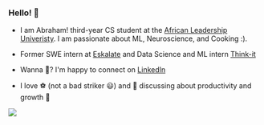 ### Hello! 👋

<!--
**abraham-diress/abraham-diress** is a ✨ _special_ ✨ repository because its `README.md` (this file) appears on your GitHub profile.

Here are some ideas to get you started:

- 🔭 I’m currently working on ...
- 🌱 I’m currently learning ...
- 👯 I’m looking to collaborate on ...
- 🤔 I’m looking for help with ...
- 💬 Ask me about ...
- 📫 How to reach me: ...
- 😄 Pronouns: ...
- ⚡ Fun fact: ...
-->
- I am Abraham! third-year CS student at the [African Leadership Univeristy](https://www.instagram.com/alueducation/). I am passionate about ML, Neuroscience, and Cooking :).
- Former SWE intern at [Eskalate](https://eskalate.io/) and Data Science and ML intern [Think-it](https://think-it.io/)

- Wanna 💬? I'm happy to connect on [LinkedIn](https://www.linkedin.com/in/elshadai-tegegn/)
- I love ⚽ (not a bad striker 😃) and 🌿 discussing about productivity and growth 🚀

<a href="">
  <img align="center" src="https://github-readme-stats.vercel.app/api?username=abraham-diress&show_icons=true&theme=tokyonight" />
</a>

